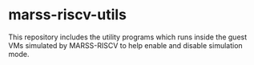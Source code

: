 # marss-riscv-utils

This repository includes the utility programs which runs inside the guest VMs simulated by MARSS-RISCV to help enable and disable simulation mode.
